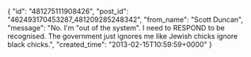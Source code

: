  {
   "id": "481275111908426",
   "post_id": "462493170453287_481209285248342",
   "from_name": "Scott Duncan",
   "message": "No. I'm \"out of the system\". I need to RESPOND to be recognised. The government just ignores me like Jewish chicks ignore black chicks.",
   "created_time": "2013-02-15T10:59:59+0000"
 }
